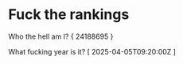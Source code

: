 # Fuck the rankings

Who the hell am I?
{ 24188695 }

What fucking year is it?
[ 2025-04-05T09:20:00Z ]
